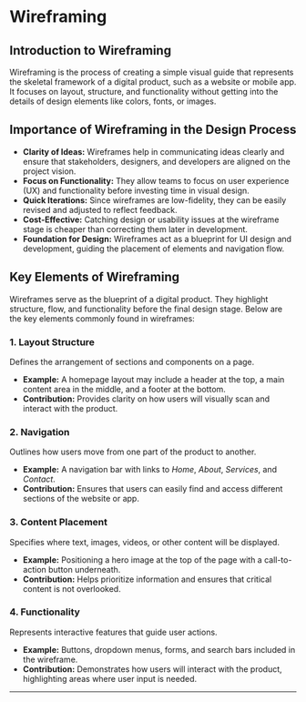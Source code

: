 # Wireframing

## Introduction to Wireframing
Wireframing is the process of creating a simple visual guide that represents the skeletal framework of a digital product, such as a website or mobile app. It focuses on layout, structure, and functionality without getting into the details of design elements like colors, fonts, or images. 

## Importance of Wireframing in the Design Process
- **Clarity of Ideas:** Wireframes help in communicating ideas clearly and ensure that stakeholders, designers, and developers are aligned on the project vision.  
- **Focus on Functionality:** They allow teams to focus on user experience (UX) and functionality before investing time in visual design.  
- **Quick Iterations:** Since wireframes are low-fidelity, they can be easily revised and adjusted to reflect feedback.  
- **Cost-Effective:** Catching design or usability issues at the wireframe stage is cheaper than correcting them later in development.  
- **Foundation for Design:** Wireframes act as a blueprint for UI design and development, guiding the placement of elements and navigation flow.

## Key Elements of Wireframing

Wireframes serve as the blueprint of a digital product. They highlight structure, flow, and functionality before the final design stage. Below are the key elements commonly found in wireframes:

### 1. Layout Structure
Defines the arrangement of sections and components on a page.
- **Example:** A homepage layout may include a header at the top, a main content area in the middle, and a footer at the bottom.
- **Contribution:** Provides clarity on how users will visually scan and interact with the product.

### 2. Navigation
Outlines how users move from one part of the product to another.
- **Example:** A navigation bar with links to *Home*, *About*, *Services*, and *Contact*.
- **Contribution:** Ensures that users can easily find and access different sections of the website or app.

### 3. Content Placement
Specifies where text, images, videos, or other content will be displayed.
- **Example:** Positioning a hero image at the top of the page with a call-to-action button underneath.
- **Contribution:** Helps prioritize information and ensures that critical content is not overlooked.

### 4. Functionality
Represents interactive features that guide user actions.
- **Example:** Buttons, dropdown menus, forms, and search bars included in the wireframe.
- **Contribution:** Demonstrates how users will interact with the product, highlighting areas where user input is needed.

---

